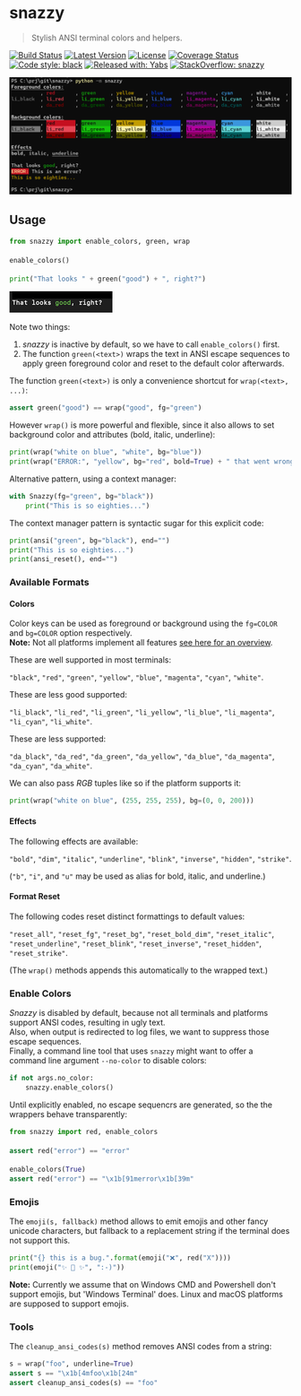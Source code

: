 # snazzy

> Stylish ANSI terminal colors and helpers.

[![Build Status](https://travis-ci.org/mar10/snazzy.svg?branch=master)](https://travis-ci.com/github/mar10/snazzy)
[![Latest Version](https://img.shields.io/pypi/v/snazzy.svg)](https://pypi.python.org/pypi/snazzy/)
[![License](https://img.shields.io/pypi/l/snazzy.svg)](https://github.com/mar10/snazzy/blob/master/LICENSE)
[![Coverage Status](https://coveralls.io/repos/github/mar10/snazzy/badge.svg?branch=master)](https://coveralls.io/github/mar10/snazzy?branch=master)
[![Code style: black](https://img.shields.io/badge/code%20style-black-000000.svg)](https://github.com/ambv/black)
[![Released with: Yabs](https://img.shields.io/badge/released%20with-yabs-yellowgreen)](https://github.com/mar10/yabs)
[![StackOverflow: snazzy](https://img.shields.io/badge/StackOverflow-snazzy-blue.svg)](https://stackoverflow.com/questions/tagged/snazzy)

![demo run](https://github.com/mar10/snazzy/raw/master/tests/snazzy.png)

## Usage

```py
from snazzy import enable_colors, green, wrap

enable_colors()

print("That looks " + green("good") + ", right?")
```

![looks good](https://github.com/mar10/snazzy/raw/master/tests/that_looks_good.png)

Note two things:

1. *snazzy* is inactive by default, so we have to call `enable_colors()` first.
2. The function `green(<text>)` wraps the text in ANSI escape sequences to apply
   green foreground color and reset to the default color afterwards.

The function `green(<text>)` is only a convenience shortcut for `wrap(<text>, ...)`:

```py
assert green("good") == wrap("good", fg="green")
```

However `wrap()` is more powerful and flexible, since it also allows to set background
color and attributes (bold, italic, underline):

```py
print(wrap("white on blue", "white", bg="blue"))
print(wrap("ERROR:", "yellow", bg="red", bold=True) + " that went wrong.")
```

Alternative pattern, using a context manager:

```py
with Snazzy(fg="green", bg="black"))
    print("This is so eighties...")
```

The context manager pattern is syntactic sugar for this explicit code:

```py
print(ansi("green", bg="black"), end="")
print("This is so eighties...")
print(ansi_reset(), end="")
```

### Available Formats

#### Colors

Color keys can be used as foreground or background using the `fg=COLOR` and
`bg=COLOR` option respectively.<br>
**Note:** Not all platforms implement all features
[see here for an overview](https://en.wikipedia.org/wiki/ANSI_escape_code#Colors).

These are well supported in most terminals:

`"black"`, `"red"`, `"green"`, `"yellow"`, `"blue"`, `"magenta"`, `"cyan"`, `"white"`.

These are less good supported:

`"li_black"`, `"li_red"`, `"li_green"`, `"li_yellow"`, `"li_blue"`, `"li_magenta"`,
`"li_cyan"`, `"li_white"`.

These are less supported:

`"da_black"`, `"da_red"`, `"da_green"`, `"da_yellow"`, `"da_blue"`, `"da_magenta"`,
`"da_cyan"`, `"da_white"`.

We can also pass *RGB* tuples like so if the platform supports it:
```py
print(wrap("white on blue", (255, 255, 255), bg=(0, 0, 200)))
```

#### Effects

The following effects are available:

`"bold"`, `"dim"`, `"italic"`, `"underline"`, `"blink"`, `"inverse"`, `"hidden"`,
`"strike"`.

(`"b"`, `"i"`, and `"u"` may be used as alias for bold, italic, and underline.)

#### Format Reset

The following codes reset distinct formattings to default values:

`"reset_all"`, `"reset_fg"`, `"reset_bg"`, `"reset_bold_dim"`, `"reset_italic"`,
`"reset_underline"`, `"reset_blink"`, `"reset_inverse"`, `"reset_hidden"`,
`"reset_strike"`.

(The `wrap()` methods appends this automatically to the wrapped text.)

### Enable Colors

*Snazzy* is disabled by default, because not all terminals and platforms support
ANSI codes, resulting in ugly text.<br>
Also, when output is redirected to log files, we want to suppress those escape
sequences.<br>
Finally, a command line tool that uses `snazzy` might want to offer a
command line argument `--no-color` to disable colors:

```py
if not args.no_color:
    snazzy.enable_colors()
```

Until explicitly enabled, no escape sequencrs are generated, so the the wrappers
behave transparently:

```py
from snazzy import red, enable_colors

assert red("error") == "error"

enable_colors(True)
assert red("error") == "\x1b[91merror\x1b[39m"
```

### Emojis

The `emoji(s, fallback)` method allows to emit emojis and other fancy unicode
characters, but fallback to a replacement string if the terminal does not
support this.

```py
print("{} this is a bug.".format(emoji("❌", red("X"))))
print(emoji("✨ 🍰 ✨", ":-)"))
```

**Note:** Currently we assume that on Windows CMD and Powershell don't support 
emojis, but 'Windows Terminal' does.
Linux and macOS platforms are supposed to support emojis.

### Tools

The `cleanup_ansi_codes(s)` method removes ANSI codes from a string:

```py
s = wrap("foo", underline=True)
assert s == "\x1b[4mfoo\x1b[24m"
assert cleanup_ansi_codes(s) == "foo"
```

